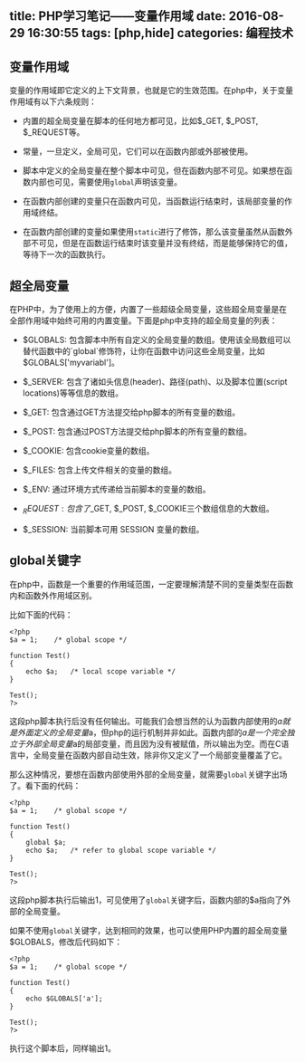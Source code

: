 title: PHP学习笔记——变量作用域
date: 2016-08-29 16:30:55
tags: [php,hide]
categories: 编程技术
---

## 变量作用域

变量的作用域即它定义的上下文背景，也就是它的生效范围。在php中，关于变量作用域有以下六条规则：

* 内置的超全局变量在脚本的任何地方都可见，比如$\_GET, $\_POST, $\_REQUEST等。 

* 常量，一旦定义，全局可见，它们可以在函数内部或外部被使用。

* 脚本中定义的全局变量在整个脚本中可见，但在函数内部不可见。如果想在函数内部也可见，需要使用`global`声明该变量。

* 在函数内部创建的变量只在函数内可见，当函数运行结束时，该局部变量的作用域终结。

* 在函数内部创建的变量如果使用`static`进行了修饰，那么该变量虽然从函数外部不可见，但是在函数运行结束时该变量并没有终结，而是能够保持它的值，等待下一次的函数执行。

## 超全局变量

在PHP中，为了使用上的方便，内置了一些超级全局变量，这些超全局变量是在全部作用域中始终可用的内置变量。下面是php中支持的超全局变量的列表：

* $GLOBALS: 包含脚本中所有自定义的全局变量的数组。使用该全局数组可以替代函数中的`global`修饰符，让你在函数中访问这些全局变量，比如$GLOBALS['myvariabl']。

* $_SERVER: 包含了诸如头信息(header)、路径(path)、以及脚本位置(script locations)等等信息的数组。

* $_GET: 包含通过GET方法提交给php脚本的所有变量的数组。

* $_POST: 包含通过POST方法提交给php脚本的所有变量的数组。

* $_COOKIE: 包含cookie变量的数组。

* $_FILES: 包含上传文件相关的变量的数组。

* $_ENV: 通过环境方式传递给当前脚本的变量的数组。

* $_REQUEST: 包含了$\_GET, $\_POST, $\_COOKIE三个数组信息的大数组。

* $_SESSION: 当前脚本可用 SESSION 变量的数组。

## global关键字

在php中，函数是一个重要的作用域范围，一定要理解清楚不同的变量类型在函数内和函数外作用域区别。

比如下面的代码：

```
<?php
$a = 1;    /* global scope */

function Test() 
{
    echo $a;   /* local scope variable */
}

Test();
?>
```

这段php脚本执行后没有任何输出。可能我们会想当然的认为函数内部使用的$a就是外面定义的全局变量$a，但php的运行机制并非如此。函数内部的$a是一个完全独立于外部全局变量$a的局部变量，而且因为没有被赋值，所以输出为空。而在C语言中，全局变量在函数内部自动生效，除非你又定义了一个局部变量覆盖了它。

那么这种情况，要想在函数内部使用外部的全局变量，就需要`global`关键字出场了。看下面的代码：

```
<?php
$a = 1;    /* global scope */

function Test() 
{
    global $a;
    echo $a;   /* refer to global scope variable */
}

Test();
?>
```

这段php脚本执行后输出1，可见使用了`global`关键字后，函数内部的$a指向了外部的全局变量。

如果不使用`global`关键字，达到相同的效果，也可以使用PHP内置的超全局变量$GLOBALS，修改后代码如下：

```
<?php
$a = 1;    /* global scope */

function Test() 
{
    echo $GLOBALS['a'];
}

Test();
?>
```

执行这个脚本后，同样输出1。
